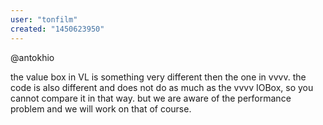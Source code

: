 ```yaml
---
user: "tonfilm"
created: "1450623950"
---
```


@antokhio

the value box in VL is something very different then the one in vvvv. the code is also different and does not do as much as the vvvv IOBox, so you cannot compare it in that way. but we are aware of the performance problem and we will work on that of course.
